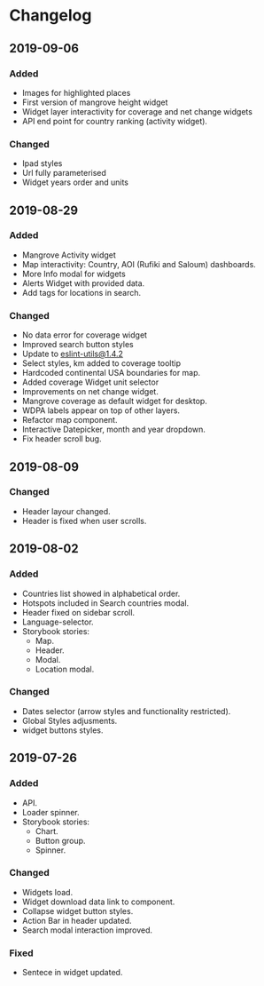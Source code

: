 # Changelog

## 2019-09-06

### Added

- Images for highlighted places
- First version of mangrove height widget
- Widget layer interactivity for coverage and net change widgets
- API end point for country ranking (activity widget).

### Changed

- Ipad styles
- Url fully parameterised
- Widget years order and units 

## 2019-08-29

### Added

- Mangrove Activity widget
- Map interactivity: Country, AOI (Rufiki and Saloum) dashboards.
- More Info modal for widgets
- Alerts Widget with provided data.
- Add tags for locations in search.

### Changed

- No data error for coverage widget 
- Improved search button styles
- Update to eslint-utils@1.4.2
- Select styles, km added to coverage tooltip
- Hardcoded continental USA boundaries for map.
- Added coverage Widget unit selector
- Improvements on net change widget.
- Mangrove coverage as default widget for desktop.
- WDPA labels appear on top of other layers.
- Refactor map component.
- Interactive Datepicker, month and year dropdown.
- Fix header scroll bug.

## 2019-08-09

### Changed

- Header layour changed.
- Header is fixed when user scrolls.

## 2019-08-02

### Added

- Countries list showed in alphabetical order.
- Hotspots included in Search countries modal.
- Header fixed on sidebar scroll.
- Language-selector.
- Storybook stories:
	- Map.
	- Header.
	- Modal.
	- Location modal.

### Changed

- Dates selector (arrow styles and functionality restricted).
- Global Styles adjusments.
- widget buttons styles.

## 2019-07-26

### Added

- API.
- Loader spinner.
- Storybook stories:
	- Chart.
	- Button group.
	- Spinner.

### Changed

- Widgets load.
- Widget download data link to component.
- Collapse widget button styles.
- Action Bar in header updated.
- Search modal interaction improved.

### Fixed

- Sentece in widget updated.
